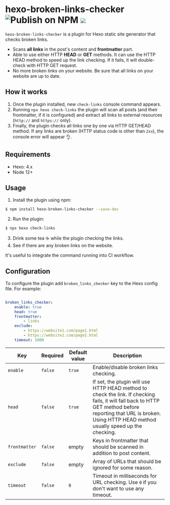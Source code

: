# hexo-broken-links-checker ![Publish on NPM](https://github.com/sergeyzwezdin/hexo-broken-links-checker/workflows/Publish%20on%20NPM/badge.svg) ![](https://img.shields.io/npm/v/hexo-broken-links-checker)

`hexo-broken-links-checker` is a plugin for Hexo static site generator that checks broken links.

* Scans **all links** in the post's content and **frontmatter** part.
* Able to use either HTTP **HEAD** or **GET** methods. It can use the HTTP HEAD method to speed up the link checking. If it fails, it will double-check with HTTP GET request.
* No more broken links on your website. Be sure that all links on your website are up to date.

## How it works

1. Once the plugin installed, new `check-links` console command appears.
2. Running `npx hexo check-links` the plugin will scan all posts (and their frontmatter, if it is configured) and extract all links to external resources (`http://` and `https://` only).
3. Finally, the plugin checks all links one by one via HTTP GET/HEAD method. If any links are broken (HTTP status code is other than `2xx`), the console error will appear 👌.

## Requirements

- Hexo: 4.x
- Node 12+

## Usage

1. Install the plugin using npm:
```bash
$ npm install hexo-broken-links-checker --save-dev
```
2. Run the plugin:
```bash
$ npx hexo check-links
```
3. Drink some tea ☕️ while the plugin checking the links.
4. See if there are any broken links on the website.

It's useful to integrate the command running into CI workflow.

## Configuration

To configure the plugin add `broken_links_checker` key to the Hexo config file. For example:

```yaml

broken_links_checker:
    enable: true
    head: true
    frontmatter:
        - links
    exclude:
        - https://website1.com/page1.html
        - https://website2.com/page2.html
    timeout: 1000
```

| Key | Required | Default value | Description |
| --- | --- | --- | --- |
| `enable` | `false` | `true` | Enable/disable broken links checking. |
| `head` | `false` | `true` | If set, the plugin will use HTTP HEAD method to check the link. If checking fails, it will fall back to HTTP GET method before reporting that URL is broken. Using HTTP HEAD method usually speed up the checking. |
| `frontmatter` | `false` | empty | Keys in frontmatter that should be scanned in addition to post content. |
| `exclude` | `false` | empty | Array of URLs that should be ignored for some reason. |
| `timeout` | `false` | `0` | Timeout in milliseconds for URL checking. Use `0` if you don't want to use any timeout. |

